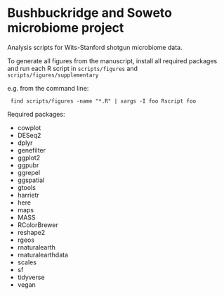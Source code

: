 # Bushbuckridge and Soweto microbiome project

Analysis scripts for Wits-Stanford shotgun microbiome data.

To generate all figures from the manuscript, install all required packages and run each	R script in `scripts/figures` and `scripts/figures/supplementary`

e.g. from the command line:

     find scripts/figures -name "*.R" | xargs -I foo Rscript foo

Required packages:

* cowplot
* DESeq2
* dplyr
* genefilter
* ggplot2
* ggpubr
* ggrepel
* ggspatial
* gtools
* harrietr
* here
* maps
* MASS
* RColorBrewer
* reshape2
* rgeos
* rnaturalearth
* rnaturalearthdata
* scales
* sf
* tidyverse
* vegan
